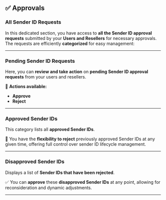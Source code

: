 ## ✅ Approvals 

### **All Sender ID Requests**

In this dedicated section, you have access to **all the Sender ID approval requests** submitted by your **Users and Resellers** for necessary approvals. The requests are efficiently **categorized** for easy management:

---

### **Pending Sender ID Requests**

Here, you can **review and take action** on **pending Sender ID approval requests** from your users and resellers.

🔹 **Actions available:**  
- **Approve**  
- **Reject**

---

### **Approved Sender IDs**

This category lists all **approved Sender IDs**.

🔁 You have the **flexibility to reject** previously approved Sender IDs at any given time, offering full control over sender ID lifecycle management.

---

### **Disapproved Sender IDs**

Displays a list of **Sender IDs that have been rejected**.

✅ You can **approve** these **disapproved Sender IDs** at any point, allowing for reconsideration and dynamic adjustments.

---


